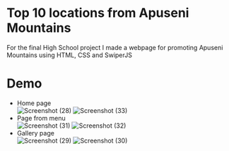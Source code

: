 # Top 10 locations from Apuseni Mountains
For the final High School project I made a webpage for promoting Apuseni Mountains using HTML, CSS and SwiperJS

# Demo
- Home page\
![Screenshot (28)](https://github.com/georgianapetricele/Atestat/assets/115110913/1f12285c-5402-4ae7-8e4e-f39390612d5e)
![Screenshot (33)](https://github.com/georgianapetricele/Atestat/assets/115110913/e0f7ce5b-2814-431a-b818-ed2ff8166a07)
- Page from menu\
![Screenshot (31)](https://github.com/georgianapetricele/Atestat/assets/115110913/368f316c-b15e-47bc-a443-68084e5647d9)
![Screenshot (32)](https://github.com/georgianapetricele/Atestat/assets/115110913/a4be16bc-f938-4606-9eb0-97a441df0e02)
- Gallery page\
![Screenshot (29)](https://github.com/georgianapetricele/Atestat/assets/115110913/ed750e13-829a-4bcf-b3ae-622e3733a607)
![Screenshot (30)](https://github.com/georgianapetricele/Atestat/assets/115110913/fb94cc23-79cc-4bd7-963f-907bb42cac47)
